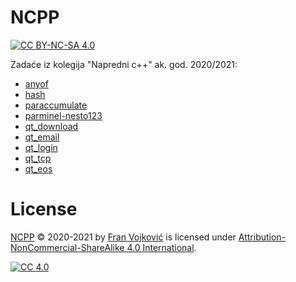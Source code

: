 # NCPP
[![CC BY-NC-SA 4.0][cc-shield]][cc]

Zadaće iz kolegija "Napredni c++" ak. god. 2020/2021:

- [anyof](anyof-nesto123-main/anyof-nesto123-main)
- [hash](hash-nesto123-main/hash-nesto123-main)
- [paraccumulate](paraccumulate-nesto123-main/paraccumulate-nesto123-main)
- [parminel-nesto123](parminel-nesto123-main/parminel-nesto123-main)
- [qt_download](qt_download-nesto123-master/qt_download-nesto123-master)
- [qt_email](qt_email-nesto123-master/qt_email-nesto123-master)
- [qt_login](qt_login-nesto123-master/qt_login-nesto123-master)
- [qt_tcp](qt_tcp-nesto123-main/qt_tcp-nesto123-main)
- [qt_eos](qt_eos-nesto123)


# License

 [NCPP](https://github.com/nesto123/NCPP) © 2020-2021 by [Fran Vojković](https://github.com/nesto123) is licensed under [Attribution-NonCommercial-ShareAlike 4.0 International][cc].

[![CC 4.0][cc-image]][cc]


[cc]: LICENSE
[cc-image]: https://licensebuttons.net/l/by-nc-sa/4.0/88x31.png
[cc-shield]: https://img.shields.io/badge/License-CC%20BY--SA%204.0-lightgrey.svg